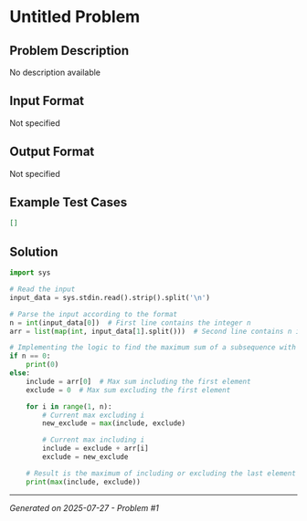 # Untitled Problem

## Problem Description
No description available

## Input Format
Not specified

## Output Format
Not specified

## Example Test Cases
```json
[]
```

## Solution
```python
import sys

# Read the input
input_data = sys.stdin.read().strip().split('\n')

# Parse the input according to the format
n = int(input_data[0])  # First line contains the integer n
arr = list(map(int, input_data[1].split()))  # Second line contains n integers

# Implementing the logic to find the maximum sum of a subsequence with no adjacent elements
if n == 0:
    print(0)
else:
    include = arr[0]  # Max sum including the first element
    exclude = 0  # Max sum excluding the first element

    for i in range(1, n):
        # Current max excluding i
        new_exclude = max(include, exclude)

        # Current max including i
        include = exclude + arr[i]
        exclude = new_exclude

    # Result is the maximum of including or excluding the last element
    print(max(include, exclude))
```

---
*Generated on 2025-07-27 - Problem #1*
